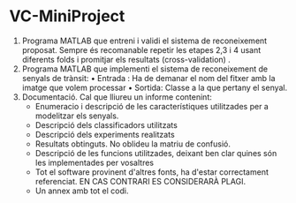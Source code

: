 # VC-MiniProject

1. Programa MATLAB que entreni i validi el sistema de reconeixement proposat. Sempre és recomanable repetir les etapes 2,3 i 4 usant diferents folds i promitjar els resultats (cross-validation) .
2. Programa MATLAB que implementi el sistema de reconeixement de senyals de trànsit:
• Entrada : Ha de demanar el nom del fitxer amb la imatge que volem processar
• Sortida: Classe a la que pertany el senyal.
3. Documentació. Cal que lliureu un informe contenint:
   * Enumeracio i descripció de les característiques utilitzades per a modelitzar els senyals.
   * Descripció dels classificadors utilitzats
   * Descripció dels experiments realitzats
   * Resultats obtinguts. No oblideu la matriu de confusió.
   * Descripció de les funcions utilitzades, deixant ben clar quines són les implementades per vosaltres
   * Tot el software provinent d'altres fonts, ha d'estar correctament referenciat. EN CAS CONTRARI ES CONSIDERARÀ PLAGI.
   * Un annex amb tot el codi.